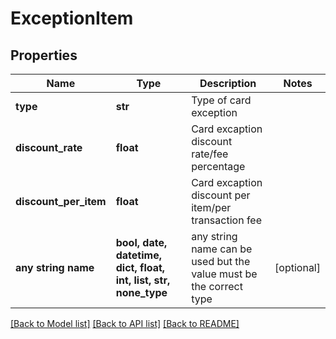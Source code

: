 # ExceptionItem


## Properties
Name | Type | Description | Notes
------------ | ------------- | ------------- | -------------
**type** | **str** | Type of card exception | 
**discount_rate** | **float** | Card excaption discount rate/fee percentage | 
**discount_per_item** | **float** | Card excaption discount per item/per transaction fee | 
**any string name** | **bool, date, datetime, dict, float, int, list, str, none_type** | any string name can be used but the value must be the correct type | [optional]

[[Back to Model list]](../README.md#documentation-for-models) [[Back to API list]](../README.md#documentation-for-api-endpoints) [[Back to README]](../README.md)


